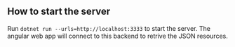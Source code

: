 ## How to start the server

Run `dotnet run --urls=http://localhost:3333` to start the server. The angular web app will connect to this backend to retrive the JSON resources.